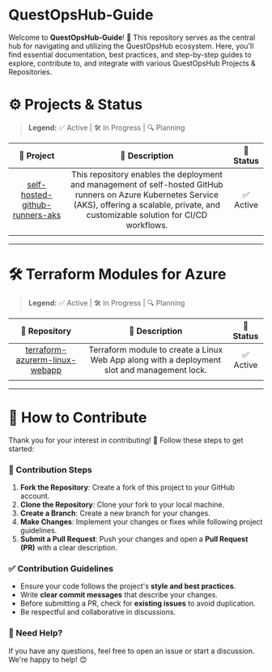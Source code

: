# QuestOpsHub-Guide

Welcome to **QuestOpsHub-Guide**! 🚀 This repository serves as the central hub for navigating and utilizing the QuestOpsHub ecosystem. Here, you'll find essential documentation, best practices, and step-by-step guides to explore, contribute to, and integrate with various QuestOpsHub Projects & Repositories.

# ⚙️ Projects & Status

> **Legend:** ✅ Active | 🛠️ In Progress | 🔍 Planning

|                                         🔹 **Project**                                          |                                                                                         📜 **Description**                                                                                          | 🚀 **Status** |
|:-----------------------------------------------------------------------------------------------:|:---------------------------------------------------------------------------------------------------------------------------------------------------------------------------------------------------:|:-------------:|
| [self-hosted-github-runners-aks](https://github.com/QuestOpsHub/self-hosted-github-runners-aks) | This repository enables the deployment and management of self-hosted GitHub runners on Azure Kubernetes Service (AKS), offering a scalable, private, and customizable solution for CI/CD workflows. |   ✅ Active   |
|                                                                                                 |                                                                                                                                                                                                     |               |

--- 
# 🛠️ Terraform Modules for Azure

> **Legend:** ✅ Active | 🛠️ In Progress | 🔍 Planning

|                                        🔹 **Repository**                                        |                                      📜 **Description**                                      | 🚀 **Status** |
|:-----------------------------------------------------------------------------------------------:|:--------------------------------------------------------------------------------------------:|:-------------:|
| [terraform-azurerm-linux-webapp](https://github.com/QuestOpsHub/terraform-azurerm-linux-webapp) | Terraform module to create a Linux Web App along with a deployment slot and management lock. |   ✅ Active   |
|                                                                                                 |                                                                                              |               |

---
# 🤝 How to Contribute

Thank you for your interest in contributing! 🚀 Follow these steps to get started:

### 📝 Contribution Steps

1. **Fork the Repository**: Create a fork of this project to your GitHub account.
2. **Clone the Repository**: Clone your fork to your local machine.
3. **Create a Branch**: Create a new branch for your changes.
4. **Make Changes**: Implement your changes or fixes while following project guidelines.
5. **Submit a Pull Request**: Push your changes and open a **Pull Request (PR)** with a clear description.

### ✅ Contribution Guidelines

- Ensure your code follows the project's **style and best practices**.
- Write **clear commit messages** that describe your changes.
- Before submitting a PR, check for **existing issues** to avoid duplication.
- Be respectful and collaborative in discussions.

### 📢 Need Help?

If you have any questions, feel free to open an issue or start a discussion. We're happy to help! 😊